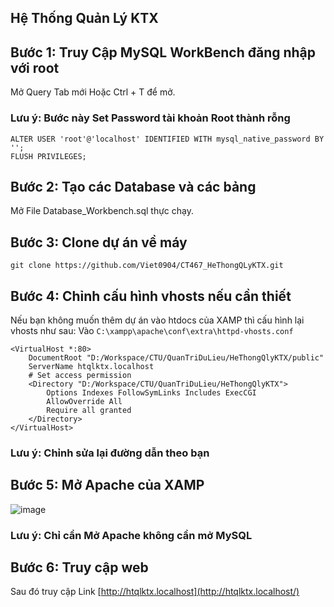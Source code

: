 ## Hệ Thống Quản Lý KTX

## 

## Bước 1: Truy Cập MySQL WorkBench đăng nhập với root
Mở Query Tab mới Hoặc Ctrl + T để mở.
### Lưu ý: Bước này Set Password tài khoản Root thành rỗng
```
ALTER USER 'root'@'localhost' IDENTIFIED WITH mysql_native_password BY ''; 
FLUSH PRIVILEGES;
```

## Bước 2: Tạo các Database và các bảng
Mở File Database_Workbench.sql thực chạy.

## Bước 3: Clone dự án về máy
`git clone https://github.com/Viet0904/CT467_HeThongQLyKTX.git`

## Bước 4: Chỉnh cấu hình vhosts nếu cần thiết
Nếu bạn không muốn thêm dự án vào htdocs của XAMP thì cấu hình lại vhosts như sau:
Vào `C:\xampp\apache\conf\extra\httpd-vhosts.conf`
```
<VirtualHost *:80>
    DocumentRoot "D:/Workspace/CTU/QuanTriDuLieu/HeThongQlyKTX/public"
    ServerName htqlktx.localhost
    # Set access permission
    <Directory "D:/Workspace/CTU/QuanTriDuLieu/HeThongQlyKTX">
        Options Indexes FollowSymLinks Includes ExecCGI
        AllowOverride All
        Require all granted
    </Directory>
</VirtualHost>
```
### Lưu ý: Chỉnh sửa lại đường dẫn theo bạn 
## Bước 5: Mở Apache của XAMP
![image](https://github.com/user-attachments/assets/61a7ba1d-1b1c-4f89-9367-5fe13f9e4b5f)

### Lưu ý: Chỉ cần Mở Apache không cần mở MySQL
## Bước 6: Truy cập web
Sau đó truy cập Link [http://htqlktx.localhost](http://htqlktx.localhost/)

